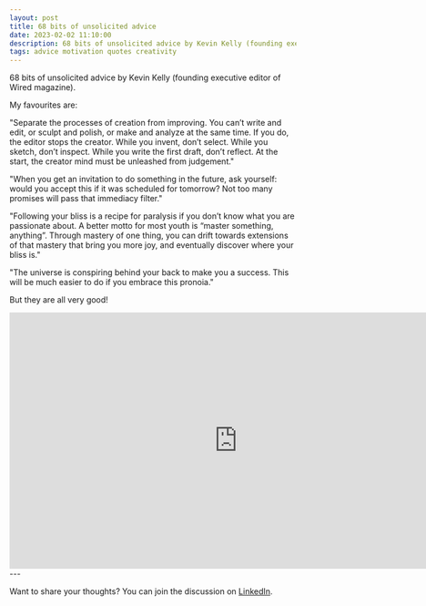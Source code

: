 ```yaml
---
layout: post
title: 68 bits of unsolicited advice
date: 2023-02-02 11:10:00
description: 68 bits of unsolicited advice by Kevin Kelly (founding executive editor of Wired magazine)
tags: advice motivation quotes creativity
---
```

68 bits of unsolicited advice by Kevin Kelly (founding executive editor of Wired magazine).

My favourites are:

"Separate the processes of creation from improving. You can’t write and edit, or sculpt and polish, or make and analyze at the same time. If you do, the editor stops the creator. While you invent, don’t select. While you sketch, don’t inspect. While you write the first draft, don’t reflect. At the start, the creator mind must be unleashed from judgement."

"When you get an invitation to do something in the future, ask yourself: would you accept this if it was scheduled for tomorrow? Not too many promises will pass that immediacy filter."

"Following your bliss is a recipe for paralysis if you don’t know what you are passionate about. A better motto for most youth is “master something, anything”. Through mastery of one thing, you can drift towards extensions of that mastery that bring you more joy, and eventually discover where your bliss is."

"The universe is conspiring behind your back to make you a success. This will be much easier to do if you embrace this pronoia."

But they are all very good!

<iframe width="800" height="450" src="https://www.youtube.com/embed/Zz70rcguxwk" title="YouTube video player" frameborder="0" allow="accelerometer; autoplay; clipboard-write; encrypted-media; gyroscope; picture-in-picture; web-share" allowfullscreen></iframe>
---

Want to share your thoughts? You can join the discussion on [LinkedIn](https://www.linkedin.com/posts/agata-branczyk_68-bits-of-unsolicited-advice-activity-7026585207172468736-7-mM).

